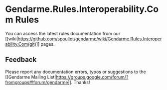 # Gendarme.Rules.Interoperability.Com Rules

You can access the latest rules documentation from our [[wiki|https://github.com/spouliot/gendarme/wiki/Gendarme.Rules.Interoperability.Com(git)]] pages.


## Feedback

Please report any documentation errors, typos or suggestions to the [[Gendarme Mailing List|https://groups.google.com/forum/?fromgroups#!forum/gendarme]]. Thanks!


